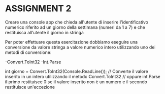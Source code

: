 # ASSIGNMENT 2

Creare una console app che chieda all'utente di inserire l'identificativo numerico riferito ad un giorno della settimana (numeri da 1 a 7) e che restituisca all'utente il giorno in stringa

Per poter effettuare questa esercitazione dobbiamo eseguire una conversione da valore stringa a valore numerico intero utilizzando uno dei metodi di conversione:

-Convert.ToInt32
-Int.Parse

int giorno = Convert.ToInt32(Console.ReadLine());                   // Converte il valore inserito in un intero utilizzando il metodo Convert.ToInt32
    // oppure int.Parse      il primo restituisce 0 se il valore inserito non è un numero e il secondo restituisce un'eccezione